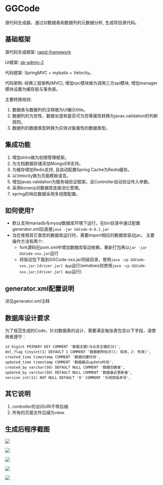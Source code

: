 # GGCode
源代码生成器，通过对数据表和数据列的元数据分析, 生成项目源代码。
## 基础框架
源代码生成框架: [rapid-framework](https://code.google.com/archive/p/rapid-framework/)

UI框架: [sb-admin-2](https://startbootstrap.com/template-overviews/sb-admin-2/) 

代码框架: SpringMVC + mybatis + Velocity。

代码架构: 经典三层架构(MVC), 增加rpc模块做为调用三方api模块, 增加manager模块设置为缓存层与事务层。

主要转换规则:

1. 数据表与数据列的注释做为UI展示title。
2. 数据列的为空性、数据长度和是否可为空等属性转换为javax.validation的判断规则。
3. 数据列的数据类型转换为实体对象属性的数据类型。

## 集成功能
1. 增加shiro做为权限管理框架。
2. 为文档数据存储添加MongoDB支持。
3. 为缓存增加Redis支持, 且自动配置Spring Cache为Redis缓存。
4. 以Velocity做为页面模板语言。
5. 增加javax.validation为服务端验证框架。且Controller自动验证传入参数。
6. 采用bonecp对数据库连接池化管理。
7. spring的响应数据采用多视图配置。

## 如何使用?
* 默认支持mariadb与mysql数据库环境下运行，在bin目录中通过配置generator.xml后直接`java -jar GGCode-0.0.1.jar`
* 当在使用其它类型的数据库运行时，需要import相应的数据库驱动jar。
主要操作方法有两个:
    * fork源码在pom.xml中增加数据库驱动依赖，重新打包再以`jar -jar GGCode-xxx.jar`运行
    * 将驱动包下载到GGCode-xxx.jar同级目录，使用`java -cp GGCode-xxx.jar:[driver.jar] App`运行(windows则使用`java -cp GGCode-xxx.jar;[driver.jar] App`运行)

## generator.xml配置说明
详见generator.xml注释

## 数据库设计要求
为了规范生成的Code，针对数据表的设计，需要满足每张表包含以下字段，请使用者遵守：
```
id bigint PRIMARY KEY COMMENT '数据主键(与业务主键区分)',
del_flag tinyint(1) DEFAULT 1 COMMENT '数据删除标识(1: 有效，2: 失效)',
created_time timestamp COMMENT '数据创建时间',
updated_time timestamp COMMENT '数据最后update时间',
created_by varchar(50) DEFAULT NULL COMMENT '数据创建者',
updated_by varchar(50) DEFAULT NULL COMMENT '数据最近更新者',
version int(11) NOT NULL DEFAULT '0' COMMENT '乐观锁版本号',
```
## 其它说明
1. controller的访问URI不带后缀.
2. 所有的页面文件后缀为view.

## 生成后程序截图
![](http://www.wujianjun.org/images/list.png)

![](http://www.wujianjun.org/images/add.png)

![](http://www.wujianjun.org/images/update.png)

![](http://www.wujianjun.org/images/show.png)

![](http://www.wujianjun.org/images/delete.png)